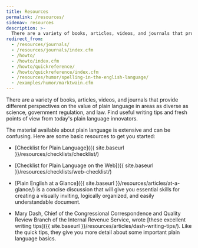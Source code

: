 ```yaml
---
title: Resources
permalink: /resources/
sidenav: resources
description: >-
  There are a variety of books, articles, videos, and journals that provide different perspectives on the value of plain language in areas as diverse as science, government regulation, and law.
redirect_from:
  - /resources/journals/
  - /resources/journals/index.cfm
  - /howto/
  - /howto/index.cfm
  - /howto/quickreference/
  - /howto/quickreference/index.cfm
  - /resources/humor/spelling-in-the-english-language/
  - /examples/humor/marktwain.cfm
---
```


There are a variety of books, articles, videos, and journals that provide different perspectives on the value of plain language in areas as diverse as science, government regulation, and law. Find useful writing tips and fresh points of view from today's plain language innovators.

The material available about plain language is extensive and can be confusing. Here are some basic resources to get you started:

* [Checklist for Plain Language]({{ site.baseurl }}/resources/checklists/checklist/)

* [Checklist for Plain Language on the Web]({{ site.baseurl }}/resources/checklists/web-checklist/)

* [Plain English at a Glance]({{ site.baseurl }}/resources/articles/at-a-glance/) is a concise discussion that will give you essential skills for creating a visually inviting, logically organized, and easily understandable document.

* Mary Dash, Chief of the Congressional Correspondence and Quality Review Branch of the Internal Revenue Service, wrote [these excellent writing tips]({{ site.baseurl }}/resources/articles/dash-writing-tips/). Like the quick tips, they give you more detail about some important plain language basics.
